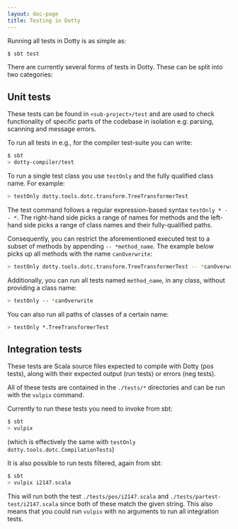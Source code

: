 ```yaml
---
layout: doc-page
title: Testing in Dotty
---
```


Running all tests in Dotty is as simple as:

```bash
$ sbt test
```

There are currently several forms of tests in Dotty. These can be split into
two categories:

## Unit tests
These tests can be found in `<sub-project>/test` and are used to check
functionality of specific parts of the codebase in isolation e.g: parsing,
scanning and message errors.

To run all tests in e.g., for the compiler test-suite you can write:

```bash
$ sbt
> dotty-compiler/test
```

To run a single test class you use `testOnly` and the fully qualified class name. 
For example:

```bash
> testOnly dotty.tools.dotc.transform.TreeTransformerTest
```

The test command follows a regular expression-based syntax `testOnly * -- *`. 
The right-hand side picks a range of names for methods and the left-hand side picks a range of class names and their
fully-qualified paths.

Consequently, you can restrict the aforementioned executed test to a subset of methods by appending ``-- *method_name``.
The example below picks up all methods with the name `canOverwrite`:

```bash
> testOnly dotty.tools.dotc.transform.TreeTransformerTest -- *canOverwrite
```

Additionally, you can run all tests named `method_name`, in any class, without providing a class name:

```bash
> testOnly -- *canOverwrite
```

You can also run all paths of classes of a certain name:

```bash
> testOnly *.TreeTransformerTest
```

## Integration tests
These tests are Scala source files expected to compile with Dotty (pos tests),
along with their expected output (run tests) or errors (neg tests).

All of these tests are contained in the `./tests/*` directories and can be run with the `vulpix` command.

Currently to run these tests you need to invoke from sbt:

```bash
$ sbt
> vulpix
```

(which is effectively the same with `testOnly dotty.tools.dotc.CompilationTests`)

It is also possible to run tests filtered, again from sbt:

```bash
$ sbt
> vulpix i2147.scala
```

This will run both the test `./tests/pos/i2147.scala` and
`./tests/partest-test/i2147.scala` since both of these match the given string.
This also means that you could run `vulpix` with no arguments to run all integration tests.
